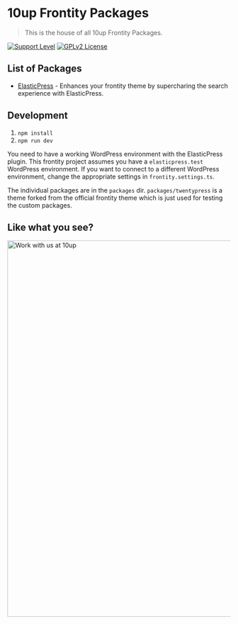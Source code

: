 # 10up Frontity Packages

> This is the house of all 10up Frontity Packages.

[![Support Level](https://img.shields.io/badge/support-active-green.svg)](#support-level)
[![GPLv2 License](https://img.shields.io/github/license/10up/frontity-packages.svg)](https://github.com/10up/elasticpress-react/blob/develop/LICENSE.md)

## List of Packages
- [ElasticPress](packages/elasticpress) - Enhances your frontity theme by supercharing the search experience with ElasticPress.

## Development

1. `npm install`
2. `npm run dev`

You need to have a working WordPress environment with the ElasticPress plugin. This frontity project assumes you have a `elasticpress.test` WordPress environment. If you want to connect to a different WordPress environment, change the appropriate settings in `frontity.settings.ts`.

The individual packages are in the `packages` dir. `packages/twentypress` is a theme forked from the official frontity theme which is just used for testing the custom packages.

## Like what you see?

<a href="http://10up.com/contact/"><img src="https://10updotcom-wpengine.s3.amazonaws.com/uploads/2016/10/10up-Github-Banner.png" width="850" alt="Work with us at 10up"></a>
